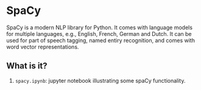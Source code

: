 # SpaCy

SpaCy is a modern NLP library for Python.  It comes with language models for multiple
languages, e.g., English, French, German and Dutch.  It can be used for part of speech
tagging, named entiry recognition, and comes with word vector representations.

## What is it?

1. `spacy.ipynb`: jupyter notebook illustrating some spaCy functionality.
